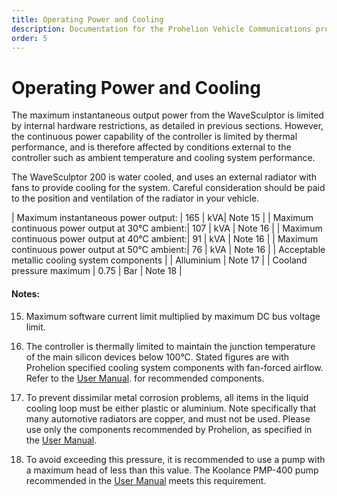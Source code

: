 ```yaml
---
title: Operating Power and Cooling
description: Documentation for the Prohelion Vehicle Communications protocol
order: 5
---
```


# Operating Power and Cooling

The maximum instantaneous output power from the WaveSculptor is limited by internal hardware restrictions, as detailed in previous sections.  However, the continuous power capability of the controller is limited by thermal performance, and is therefore affected by conditions external to the controller such as ambient temperature and cooling system performance.

The WaveSculptor 200 is water cooled, and uses an external radiator with fans to provide cooling for the system.  Careful consideration should be paid to the position and ventilation of the radiator in your vehicle.

| Maximum instantaneous power output: | 165 | kVA| Note 15 |
| Maximum continuous power output at 30°C ambient:| 107 | kVA | Note 16 |
| Maximum continuous power output at 40°C ambient:| 91 | kVA | Note 16 |
| Maximum continuous power output at 50°C ambient:| 76 | kVA | Note 16 |
| Acceptable metallic cooling system components | | Alluminium | Note 17 | 
| Cooland pressure maximum | 0.75 | Bar | Note 18 | 

#### Notes: 

15) Maximum software current limit multiplied by maximum DC bus voltage limit.

16) The controller is thermally limited to maintain the junction temperature of the main silicon devices below 100°C.  Stated figures are with Prohelion specified cooling system components with fan-forced airflow. Refer to the [User Manual](http://localhost:4000/WaveSculptor_Motor_Controllers/User_Manual/0_Overview.md). for recommended components.

17) To prevent dissimilar metal corrosion problems, all items in the liquid cooling loop must be either plastic or aluminium.  Note specifically that many automotive radiators are copper, and must not be used.  Please use only the components recommended by Prohelion, as specified in the [User Manual](http://localhost:4000/WaveSculptor_Motor_Controllers/User_Manual/0_Overview.md).

18) To avoid exceeding this pressure, it is recommended to use a pump with a maximum head of less than this value.  The Koolance PMP-400 pump recommended in the [User Manual](http://localhost:4000/WaveSculptor_Motor_Controllers/User_Manual/0_Overview.md) meets this requirement.
